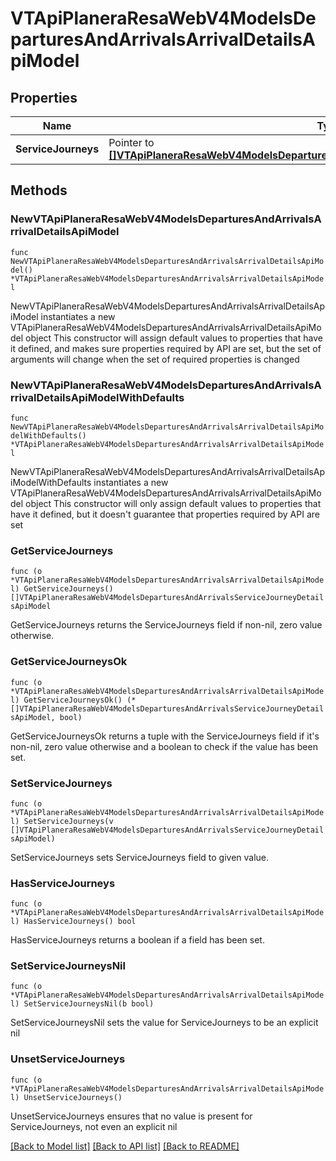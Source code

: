 # VTApiPlaneraResaWebV4ModelsDeparturesAndArrivalsArrivalDetailsApiModel

## Properties

Name | Type | Description | Notes
------------ | ------------- | ------------- | -------------
**ServiceJourneys** | Pointer to [**[]VTApiPlaneraResaWebV4ModelsDeparturesAndArrivalsServiceJourneyDetailsApiModel**](VTApiPlaneraResaWebV4ModelsDeparturesAndArrivalsServiceJourneyDetailsApiModel.md) |  | [optional] 

## Methods

### NewVTApiPlaneraResaWebV4ModelsDeparturesAndArrivalsArrivalDetailsApiModel

`func NewVTApiPlaneraResaWebV4ModelsDeparturesAndArrivalsArrivalDetailsApiModel() *VTApiPlaneraResaWebV4ModelsDeparturesAndArrivalsArrivalDetailsApiModel`

NewVTApiPlaneraResaWebV4ModelsDeparturesAndArrivalsArrivalDetailsApiModel instantiates a new VTApiPlaneraResaWebV4ModelsDeparturesAndArrivalsArrivalDetailsApiModel object
This constructor will assign default values to properties that have it defined,
and makes sure properties required by API are set, but the set of arguments
will change when the set of required properties is changed

### NewVTApiPlaneraResaWebV4ModelsDeparturesAndArrivalsArrivalDetailsApiModelWithDefaults

`func NewVTApiPlaneraResaWebV4ModelsDeparturesAndArrivalsArrivalDetailsApiModelWithDefaults() *VTApiPlaneraResaWebV4ModelsDeparturesAndArrivalsArrivalDetailsApiModel`

NewVTApiPlaneraResaWebV4ModelsDeparturesAndArrivalsArrivalDetailsApiModelWithDefaults instantiates a new VTApiPlaneraResaWebV4ModelsDeparturesAndArrivalsArrivalDetailsApiModel object
This constructor will only assign default values to properties that have it defined,
but it doesn't guarantee that properties required by API are set

### GetServiceJourneys

`func (o *VTApiPlaneraResaWebV4ModelsDeparturesAndArrivalsArrivalDetailsApiModel) GetServiceJourneys() []VTApiPlaneraResaWebV4ModelsDeparturesAndArrivalsServiceJourneyDetailsApiModel`

GetServiceJourneys returns the ServiceJourneys field if non-nil, zero value otherwise.

### GetServiceJourneysOk

`func (o *VTApiPlaneraResaWebV4ModelsDeparturesAndArrivalsArrivalDetailsApiModel) GetServiceJourneysOk() (*[]VTApiPlaneraResaWebV4ModelsDeparturesAndArrivalsServiceJourneyDetailsApiModel, bool)`

GetServiceJourneysOk returns a tuple with the ServiceJourneys field if it's non-nil, zero value otherwise
and a boolean to check if the value has been set.

### SetServiceJourneys

`func (o *VTApiPlaneraResaWebV4ModelsDeparturesAndArrivalsArrivalDetailsApiModel) SetServiceJourneys(v []VTApiPlaneraResaWebV4ModelsDeparturesAndArrivalsServiceJourneyDetailsApiModel)`

SetServiceJourneys sets ServiceJourneys field to given value.

### HasServiceJourneys

`func (o *VTApiPlaneraResaWebV4ModelsDeparturesAndArrivalsArrivalDetailsApiModel) HasServiceJourneys() bool`

HasServiceJourneys returns a boolean if a field has been set.

### SetServiceJourneysNil

`func (o *VTApiPlaneraResaWebV4ModelsDeparturesAndArrivalsArrivalDetailsApiModel) SetServiceJourneysNil(b bool)`

 SetServiceJourneysNil sets the value for ServiceJourneys to be an explicit nil

### UnsetServiceJourneys
`func (o *VTApiPlaneraResaWebV4ModelsDeparturesAndArrivalsArrivalDetailsApiModel) UnsetServiceJourneys()`

UnsetServiceJourneys ensures that no value is present for ServiceJourneys, not even an explicit nil

[[Back to Model list]](../README.md#documentation-for-models) [[Back to API list]](../README.md#documentation-for-api-endpoints) [[Back to README]](../README.md)


